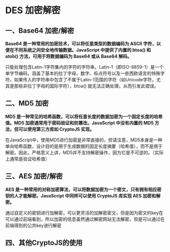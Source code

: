 # DES 加密解密

## 一、Base64 加密/解密

**Base64 是一种常用的加密技术，可以将任意类型的数据编码为 ASCII 字符，以便在不同系统之间安全地传输数据。JavaScript 中提供了内置的 btoa() 和 atob() 方法，可用于将数据编码为 Base64 或从 Base64 解码。**

只能处理包含Latin-1字符集内的字符的字符串。Latin-1（即ISO-8859-1）是一个单字节编码，涵盖了基本的拉丁字母、数字、标点符号以及一些西欧语言的特殊字符。如果传入的字符串中包含了不属于Latin-1范围的字符（如Unicode字符，尤其是那些非拉丁字母的国际字符），btoa() 就无法正确处理，从而引发此错误。

<code src="./code/Base64.tsx"></code>

## 二、MD5 加密

**MD5 是一种常见的哈希函数，可以将任意长度的数据加密为一个固定长度的哈希值。MD5 加密通常用于密码验证和防篡改。JavaScript 中没有内置的 MD5 方法，但可以使用第三方库如 CryptoJS 实现。**

在JavaScript中，使用MD5进行加密是非常直接的，但请注意，MD5本身是一种单向哈希函数，设计目的是用于生成数据的固定长度摘要（哈希值），而不是用于解密。因此，严格意义上讲，MD5并不支持解密操作，因为它是不可逆的。（实际上通常是验证哈希值）

<code src="./code/MD5.tsx"></code>

## 三、AES 加密/解密

**AES 是一种常用的对称加密算法，可以将数据加密为一个密文，只有拥有相应密钥的人才能解密。JavaScript 中同样可以使用 CryptoJS 库实现 AES 加密和解密。**

通过自定义的密钥进行加解密，可以更灵活的加解密密文，但是因为密文的key在可以通过前端看到，所以加密的信息虽然通过解密网站无法解密，但是可以通过在前端得到的公共key进行解密

<code src="./code/AES.tsx"></code>

## 四、其他CryptoJS的使用

<code src="./code/OtherCryptoJS.tsx"></code>
